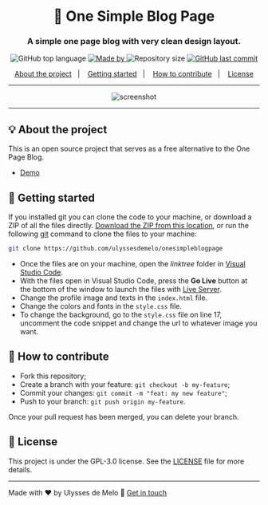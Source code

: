 <h1 align="center">📄 One Simple Blog Page</h1>
<h3 align="center">A simple one page blog with very clean design layout.</h3>

<p align="center">
  <img alt="GitHub top language" src="https://img.shields.io/github/languages/top/ulyssesdemelo/onesimpleblogpage?color=04D361&labelColor=000000">
  
  <a href="https://www.linkedin.com/in/ulysses-de-melo-4246b3246/">
    <img alt="Made by" src="https://img.shields.io/static/v1?label=made%20by&message=Ulysses%20de%20Melo&color=04D361&labelColor=000000">
  </a>
  
  <img alt="Repository size" src="https://img.shields.io/github/repo-size/ulyssesdemelo/onesimpleblogpage?color=04D361&labelColor=000000">
  
  <a href="https://github.com/ulyssesdemelo/onesimpleblogpage/commit/main">
    <img alt="GitHub last commit" src="https://img.shields.io/github/last-commit/ulyssesdemelo/onesimpleblogpage?color=04D361&labelColor=000000">
  </a>
</p>

<p align="center">
  <a href="#-about-the-project">About the project</a>&nbsp;&nbsp;&nbsp;|&nbsp;&nbsp;&nbsp;
  <a href="#-getting-started">Getting started</a>&nbsp;&nbsp;&nbsp;|&nbsp;&nbsp;&nbsp;
  <a href="#-how-to-contribute">How to contribute</a>&nbsp;&nbsp;&nbsp;|&nbsp;&nbsp;&nbsp;
  <a href="#-license">License</a>
</p>

---

<p align="center">
  <img alt="screenshot" src="one-page-blog-screenshot-960x540.avif">
</p>

---

## 💡 About the project

This is an open source project that serves as a free alternative to the One Page Blog.
- [Demo](https://ulyssesdemelo.github.io/onesimpleblogpage)

## 🚀 Getting started

If you installed git you can clone the code to your machine, or download a ZIP of all the files directly.
[Download the ZIP from this location](https://github.com/ulyssesdemelo/onesimpleblogpage/archive/refs/heads/main.zip), or run the following [git](https://git-scm.com/downloads) command to clone the files to your machine:
```bash
git clone https://github.com/ulyssesdemelo/onesimpleblogpage
```
- Once the files are on your machine, open the _linktree_ folder in [Visual Studio Code](https://code.visualstudio.com/).
- With the files open in Visual Studio Code, press the **Go Live** button at the bottom of the window to launch the files with [Live Server](https://marketplace.visualstudio.com/items?itemName=ritwickdey.LiveServer).
- Change the profile image and texts in the `index.html` file.
- Change the colors and fonts in the `style.css` file.
- To change the background, go to the `style.css` file on line 17, uncomment the code snippet and change the url to whatever image you want.

## 🤔 How to contribute

- Fork this repository;
- Create a branch with your feature: `git checkout -b my-feature`;
- Commit your changes: `git commit -m "feat: my new feature"`;
- Push to your branch: `git push origin my-feature`.

Once your pull request has been merged, you can delete your branch.

## 📝 License

This project is under the GPL-3.0 license. See the [LICENSE](LICENSE.md) file for more details.

---

Made with ❤️ by Ulysses de Melo :wave: [Get in touch](https://ulyssesdemelo.github.io/onesimpleblogpage)
